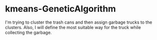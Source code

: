 # kmeans-GeneticAlgorithm
I'm trying to cluster the trash cans and then assign garbage trucks to the clusters. Also, I will define the most suitable way for the truck while collecting the garbage.
